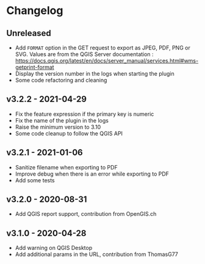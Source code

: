 # Changelog

## Unreleased

* Add `FORMAT` option in the GET request to export as JPEG, PDF, PNG or SVG.
  Values are from the QGIS Server documentation : https://docs.qgis.org/latest/en/docs/server_manual/services.html#wms-getprint-format
* Display the version number in the logs when starting the plugin
* Some code refactoring and cleaning

## v3.2.2 - 2021-04-29

* Fix the feature expression if the primary key is numeric
* Fix the name of the plugin in the logs
* Raise the minimum version to 3.10
* Some code cleanup to follow the QGIS API

## v3.2.1 - 2021-01-06

* Sanitize filename when exporting to PDF
* Improve debug when there is an error while exporting to PDF
* Add some tests

## v3.2.0 - 2020-08-31

* Add QGIS report support, contribution from OpenGIS.ch

## v3.1.0 - 2020-04-28

* Add warning on QGIS Desktop
* Add additional params in the URL, contribution from ThomasG77
